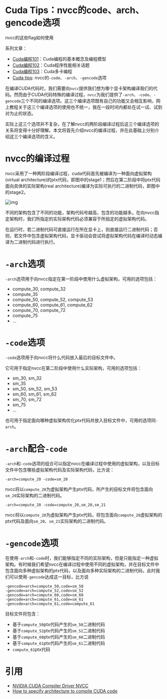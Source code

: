 # Cuda Tips：nvcc的code、arch、gencode选项

nvcc的这些flag如何使用

系列文章：

- [Cuda编程101](https://zhengqm.github.io/blog/2018/11/25/cuda-programming-101/)：Cuda编程的基本概念及编程模型
- [Cuda编程102](https://zhengqm.github.io/blog/2018/12/02/cuda-programming-102/)：Cuda程序性能相关话题
- [Cuda编程103](https://zhengqm.github.io/blog/2018/12/09/cuda-programming-103/)：Cuda多卡编程
- [Cuda tips](https://zhengqm.github.io/blog/2018/12/07/cuda-nvcc-tips/): nvcc的`-code`、`-arch`、`-gencode`选项

在编译CUDA代码时，我们需要向`nvcc`提供我们想为哪个显卡架构编译我们的代码。然而由于CUDA代码特殊的编译过程，`nvcc`为我们提供了`-arch`、`-code`、`-gencode`三个不同的编译选项。这三个编译选项既有自己的功能又会相互影响，网上教程关于这三个编译选项的使用也不统一，我在一段时间内都处在试一试、试到对为止的状态。

实际上这三个选项并不复杂，在了解nvcc的两阶段编译过程后这三个编译选项的关系将变得十分好理解。本文将首先介绍nvcc的编译过程，并在此基础上分别介绍这三个编译选项的含义。

# nvcc的编译过程

nvcc采用了一种两阶段编译过程，cuda代码首先被编译为一种面向虚拟架构(virtual architecture)的ptx代码，即图中的stage1；然后在第二阶段中将ptx代码面向具体的实际架构(real architecture)编译为实际可执行的二进制代码，即图中的stage2。

![img](https://docs.nvidia.com/cuda/cuda-compiler-driver-nvcc/graphics/virtual-architectures.png)

不同的架构包含了不同的功能，架构代码号越高，包含的功能越多。在向nvcc指定架构时，我们所指定的实际架构代码必须兼容于所指定的虚拟架构代码。

在运行时，若二进制代码可直接运行在所在显卡上，则直接运行二进制代码；否则，若文件中包含虚拟架构代码，显卡驱动会尝试将虚拟架构代码在编译时动态编译为二进制代码进行执行。

# `-arch`选项

`-arch`选项用于向nvcc指定在第一阶段中使用什么虚拟架构，可用的选项包括：

- compute_30, compute_32
- compute_35
- compute_50, compute_52, compute_53
- compute_60, compute_61, compute_62
- compute_70, compute_72
- compute_75
- …

# `-code`选项

`-code`选项用于向nvcc将什么代码放入最后的目标文件中。

它可用于指定nvcc在第二阶段中使用什么实际架构，可用的选项包括：

- sm_30, sm_32
- sm_35
- sm_50, sm_52, sm_53
- sm_60, sm_61, sm_62
- sm_70, sm_72
- sm_75
- …

也可用于指定面向哪种虚拟架构优化ptx代码并放入目标文件中，可用的选项同`-arch`。

# `-arch`配合`-code`

`-arch`和`-code`选项的组合可以指定nvcc在编译过程中使用的虚拟架构，以及目标文件中包含哪些虚拟架构代码及实际架构代码，比方说：

```
-arch=compute_20 -code=sm_20
```

nvcc将以`compute_20`为虚拟架构产生ptx代码，所产生的目标文件将包含面向`sm_20`实际架构的二进制代码。

```
-arch=compute_20 -code=compute_20,sm_20,sm_21
```

nvcc将以`compute_20`为虚拟架构产生ptx代码，将包含面向`compute_20`虚拟架构的ptx代码及面向`sm_20`、`sm_21`实际架构的二进制代码。

# `-gencode`选项

在使用`-arch`和`-code`时，我们能够指定不同的实际架构，但是只能指定一种虚拟架构。有时候我们希望nvcc在编译过程中使用不同的虚拟架构，并在目标文件中包含面向多种虚拟架构的ptx代码，以及面向多种实际架构的二进制代码，此时我们可以使用`-gencode`达成这一目标，比方说

```
-gencode=arch=compute_50,code=sm_50
-gencode=arch=compute_52,code=sm_52
-gencode=arch=compute_60,code=sm_60
-gencode=arch=compute_61,code=sm_61
-gencode=arch=compute_61,code=compute_61
```

目标文件将包含：

- 基于`compute_50`ptx代码产生的`sm_50`二进制代码
- 基于`compute_52`ptx代码产生的`sm_52`二进制代码
- 基于`compute_60`ptx代码产生的`sm_60`二进制代码
- 基于`compute_61`ptx代码产生的`sm_61`二进制代码
- `compute_61`ptx代码

# 引用

- [NVIDIA CUDA Compiler Driver NVCC](https://docs.nvidia.com/cuda/cuda-compiler-driver-nvcc/index.html)
- [How to specify architecture to compile CUDA code](https://codeyarns.com/2014/03/03/how-to-specify-architecture-to-compile-cuda-code/)